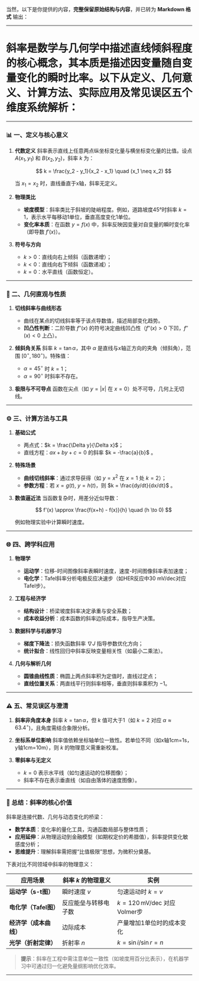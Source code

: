当然，以下是你提供的内容，**完整保留原始结构与内容**，并已转为 **Markdown 格式** 输出：

---

# 斜率是数学与几何学中描述直线倾斜程度的核心概念，其本质是描述因变量随自变量变化的瞬时比率。以下从定义、几何意义、计算方法、实际应用及常见误区五个维度系统解析：

---

### 📊 一、定义与核心意义

1. **代数定义**
   斜率表示直线上任意两点纵坐标变化量与横坐标变化量的比值。设点 $A(x_1, y_1)$ 和 $B(x_2, y_2)$，斜率 $k$ 为：

   $$
   k = \frac{y_2 - y_1}{x_2 - x_1} \quad (x_1 \neq x_2)
   $$

   当 $x_1 = x_2$ 时，直线垂直于x轴，斜率无定义。

2. **物理类比**

   * **坡度模型**：斜率类比于斜坡的陡峭程度。例如，道路坡度45°时斜率 $k=1$，表示水平每移动1单位，垂直高度变化1单位。
   * **变化率本质**：在函数 $y = f(x)$ 中，斜率反映因变量对自变量的瞬时变化率（即导数 $f'(x)$）。

3. **符号与方向**

   * $k > 0$：直线向右上倾斜（函数递增）；
   * $k < 0$：直线向右下倾斜（函数递减）；
   * $k = 0$：水平直线（函数恒定）。

---

### 📐 二、几何直观与性质

1. **切线斜率与曲线形态**

   * 曲线在某点的切线斜率等于该点导数值，描述局部变化趋势。
   * **凹凸性判断**：二阶导数 $f''(x)$ 的符号决定曲线凹凸性（$f''(x)>0$ 下凹，$f''(x)<0$ 上凸）。

2. **倾斜角关系**
   斜率 $k = \tan \alpha$，其中 $\alpha$ 是直线与x轴正方向的夹角（倾斜角），范围 $[0^\circ, 180^\circ)$。特殊值：

   * $\alpha = 45^\circ$ 时 $k=1$；
   * $\alpha = 90^\circ$ 时斜率不存在。

3. **极限与不可导点**
   函数在尖点（如 $y=|x|$ 在 $x=0$）处不可导，几何上无切线。

---

### ⚙️ 三、计算方法与工具

1. **基础公式**

   * 两点式：$k = \frac{\Delta y}{\Delta x}$；
   * 直线方程：$ax + by + c = 0$ 的斜率 $k = -\frac{a}{b}$ 。

2. **特殊场景**

   * **曲线切线斜率**：通过求导获得（如 $y=x^2$ 在 $x=1$ 处 $k=2$）；
   * **参数方程**：若 $x=g(t)$, $y=h(t)$，则 $k = \frac{dy/dt}{dx/dt}$ 。

3. **数值逼近法**
   当函数复杂时，用差分近似导数：

   $$
   f'(x) \approx \frac{f(x+h) - f(x)}{h} \quad (h \to 0)
   $$

   例如物理实验中计算瞬时速度。

---

### 🌐 四、跨学科应用

1. **物理学**

   * **运动学**：位移-时间图像斜率表瞬时速度，速度-时间图像斜率表加速度；
   * **电化学**：Tafel斜率分析电极反应决速步（如HER反应中30 mV/dec对应Tafel步）。

2. **工程与经济学**

   * **结构设计**：桥梁坡度斜率决定承重与安全系数；
   * **成本收益分析**：成本函数的斜率边际成本，指导生产决策。

3. **数据科学与机器学习**

   * **梯度下降法**：损失函数斜率 $\nabla J$ 指导参数优化方向；
   * **统计拟合**：线性回归中斜率反映变量相关性（如最小二乘法）。

4. **几何与解析几何**

   * **圆锥曲线性质**：椭圆上两点斜率积为定值时，直线过定点；
   * **直线位置关系**：两直线平行则斜率相等，垂直则斜率乘积为 $-1$。

---

### ⚠️ 五、常见误区与澄清

1. **斜率非角度本身**
   斜率 $k = \tan \alpha$，但 $k$ 值可大于1（如 $k=2$ 对应 $\alpha \approx 63.4^\circ$)，且角度需结合象限分析。

2. **坐标系单位影响**
   斜率值依赖坐标轴单位一致性。若单位不同（如x轴1cm=1s，y轴1cm=10m），则 $k$ 的物理意义需重新校准。

3. **零斜率与无定义**

   * $k=0$ 表示水平线（如匀速运动的位移图像）；
   * 斜率不存在表示垂直线（如自由落体的速度图像）。

---

### 💎 总结：斜率的核心价值

斜率是连接代数、几何与动态变化的桥梁：

* **数学本质**：变化率的量化工具，沟通函数局部与整体性质；
* **应用延伸**：从物理运动到金融模型（如期权定价的希腊值），斜率提供变化敏感度分析；
* **思维提升**：理解斜率需把握“比值极限”思想，为微积分奠基。

下表对比不同领域中斜率的物理意义：

| **应用场景**        | 斜率 $k$ 的物理意义 | **实例**                             |
| --------------- | ------------ | ---------------------------------- |
| **运动学（s-t图）**   | 瞬时速度 $v$     | 匀速运动时 $k = v$                      |
| **电化学（Tafel图）** | 反应能垒与转移电子数   | $k=120 \, \text{mV/dec}$ 对应Volmer步 |
| **经济学（成本曲线）**   | 边际成本         | 产量增加1单位时的成本变化                      |
| **光学（折射定律）**    | 折射率 $n$      | $k = \sin i / \sin r = n$          |

> **提示**：斜率在工程中需注意单位一致性（如坡度用百分比表示），在机器学习中可通过归一化避免量纲影响优化效率。

---
